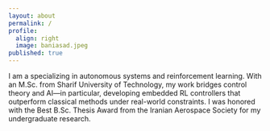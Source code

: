 ```yaml
---
layout: about
permalink: /
profile:
  align: right
  image: baniasad.jpeg
published: true
---
```


<!-- [Gradfolio](https://github.com/jitinnair1/gradfolio){:target="_blank"} is a responsive, dark-mode ready Jekyll theme designed keeping academia in mind. The easiest way to install the theme is to fork it using GitHub. Check the README file for [instructions](https://github.com/jitinnair1/gradfolio#installation){:target="_blank"}.

If you want to use this space to write your biography here, edit the `index.md` file. You can put a picture in, too. Rename your picture to `profile.png` and put it in the `assets/images/` folder.

The social-icons footer can be used to link profiles from GitHub, OrcID and ReasearchGate aprart form the usual Twitter, LinkedIn and Facebook. You can add your user ID in the `_config.yml` file to link your accounts.

PS: If you liked the theme, do star it on GitHub! -->

I am a specializing in autonomous systems and reinforcement learning. With an M.Sc. from Sharif University of Technology, my work bridges control theory and AI—in particular, developing embedded RL controllers that outperform classical methods under real-world constraints. I was honored with the Best B.Sc. Thesis Award from the Iranian Aerospace Society for my undergraduate research.

<!-- ### Also, check out:

- [autoCV](https://github.com/jitinnair1/autocv) - a LaTeX template that builds and deploys the CV using GitHub Actions, so you will always have a ready link for your latest CV
- [Tail](https://github.com/jitinnair1/tail) - a minimal, quick-setup template for a blog -->
